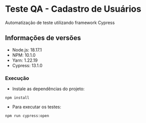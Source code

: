 # Teste QA - Cadastro de Usuários

Automatização de teste utilizando framework Cypress


## Informações de versões

- Node.js: 18.17.1
- NPM: 10.1.0
- Yarn: 1.22.19
- Cypress: 13.1.0

### Execução

- Instale as dependências do projeto:

```shell
npm install
```

- Para executar os testes:
```shell
npm run cypress:open
```